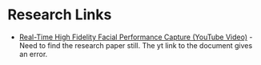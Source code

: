 # Research Links

* [Real-Time High Fidelity Facial Performance Capture (YouTube Video)](https://youtu.be/MMa2oT1wMIs) - Need to find the research paper still.  The yt link to the document gives an error.
